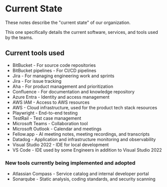 # Current State

These notes describe the "current state" of our organization. 

This one specifically details the current software, services, and tools used by the teams.

## Current tools used

* BitBucket - For source code repositories
* BitBucket pipelines - For CI/CD pipelines
* Jira - For managing engineering work and sprints
* Jira - For issue tracking
* Aha - For product management and prioritization
* Confluence - For documentation and knowledge repository
* Azure Entra - Identity and access management
* AWS IAM - Access to AWS resources
* AWS - Cloud infrastructure, used for the product tech stack resources
* Playwright - End-to-end testing
* TestRail - Test case management
* Microsoft Teams - Collaboration tool
* Microsoft Outlook - Calendar and meetings
* Fellow.app - AI meeting notes, meeting recordings, and transcripts
* Datadog  - Application and infrastructure monitoring and observability
* Visual Studio 2022 - IDE for local development
* VS Code - IDE used by some Engineers in addition to Visual Studio 2022

### New tools currently being implemented and adopted

* Atlassian Compass - Service catalog and internal developer portal
* Sonarqube - Static analysis, coding standards, and security scanning
